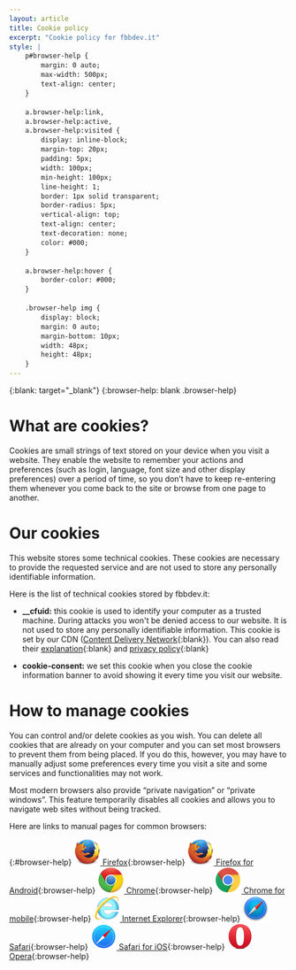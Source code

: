 ```yaml
---
layout: article
title: Cookie policy
excerpt: "Cookie policy for fbbdev.it"
style: |
    p#browser-help {
        margin: 0 auto;
        max-width: 500px;
        text-align: center;
    }

    a.browser-help:link,
    a.browser-help:active,
    a.browser-help:visited {
        display: inline-block;
        margin-top: 20px;
        padding: 5px;
        width: 100px;
        min-height: 100px;
        line-height: 1;
        border: 1px solid transparent;
        border-radius: 5px;
        vertical-align: top;
        text-align: center;
        text-decoration: none;
        color: #000;
    }

    a.browser-help:hover {
        border-color: #000;
    }

    .browser-help img {
        display: block;
        margin: 0 auto;
        margin-bottom: 10px;
        width: 48px;
        height: 48px;
    }
---
```


{:blank: target="_blank"}
{:browser-help: blank .browser-help}

# What are cookies?

Cookies are small strings of text stored on your device when you visit
a website. They enable the website to remember your actions and
preferences (such as login, language, font size and other display
preferences) over a period of time, so you don’t have to keep
re-entering them whenever you come back to the site or browse
from one page to another.

# Our cookies

This website stores some technical cookies. These cookies are necessary
to provide the requested service and are not used to store any
personally identifiable information.

Here is the list of technical cookies stored by fbbdev.it:

  - **__cfuid:** this cookie is used to identify your computer as a trusted
    machine. During attacks you won't be denied access to our
    website. It is not used to store any personally identifiable
    information. This cookie is set by our CDN
    ([Content Delivery Network](http://en.wikipedia.org/wiki/Content_delivery_network){:blank}).
    You can also read their
    [explanation](https://support.cloudflare.com/hc/articles/200170156-What-does-the-CloudFlare-cfduid-cookie-do-){:blank} and
    [privacy policy](https://www.cloudflare.com/security-policy){:blank}

  - **cookie-consent:** we set this cookie when you close the cookie
    information banner to avoid showing it every time you visit our website.

# How to manage cookies

You can control and/or delete cookies as you wish. You can delete all
cookies that are already on your computer and you can set most browsers
to prevent them from being placed. If you do this, however, you may have
to manually adjust some preferences every time you visit a site and some
services and functionalities may not work.

Most modern browsers also provide &ldquo;private navigation&rdquo; or
&ldquo;private windows&rdquo;. This feature temporarily disables all
cookies and allows you to navigate web sites without being tracked.

Here are links to manual pages for common browsers:

{:#browser-help}
[![Firefox](/img/browsers/firefox.png) Firefox](https://support.mozilla.org/products/firefox/protect-your-privacy){:browser-help}
[![Firefox for Android](/img/browsers/firefox.png) Firefox for Android](https://support.mozilla.org/products/mobile/protect-your-privacy-firefox-android){:browser-help}
[![Chrome](/img/browsers/chrome.png) Chrome](https://support.google.com/chrome/answer/95647){:browser-help}
[![Chrome for mobile](/img/browsers/chrome-android.png) Chrome for mobile](https://support.google.com/chrome/answer/2392971){:browser-help}
[![Internet Explorer](/img/browsers/explorer.png) Internet Explorer](http://windows.microsoft.com/en-us/internet-explorer/delete-manage-cookies){:browser-help}
[![Safari](/img/browsers/safari.png) Safari](https://support.apple.com/kb/PH19214){:browser-help}
[![Safari for iOS](/img/browsers/safari-ios.png) Safari for iOS](https://support.apple.com/HT201265){:browser-help}
[![Opera](/img/browsers/opera.png) Opera](http://help.opera.com/){:browser-help}

